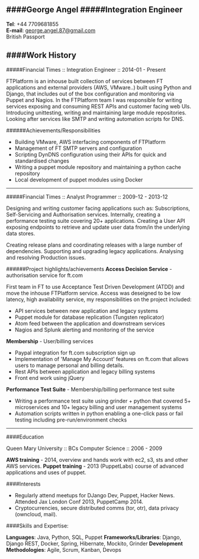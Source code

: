 ####George Angel
#####Integration Engineer
---

**Tel**: +44 7709681855  
**E-mail**: george.angel.87@gmail.com  
British Passport  

####Work History
---
#####Financial Times :: Integration Engineer :: 2014-01 - Present

FTPlatform is an inhouse built collection of services between FT applications and external providers (AWS, VMware..) built using Python and Django, that includes out of the box configuration and monitoring via Puppet and Nagios. In the FTPlatform team I was responsible for writing services exposing and consuming REST APIs and customer facing web UIs. Introducing unittesting, writing and maintaining large module repositories. Looking after services like SMTP and writing automation scripts for DNS.

######Achievements/Responsibilities
- Building VMware, AWS interfacing components of FTPlatform
- Management of FT SMTP servers and configuration  
- Scripting DynDNS configuration using their APIs for quick and standardised changes
- Writing a puppet module repository and maintaining a python cache repository
- Local development of puppet modules using Docker

---

#####Financial Times :: Analyst Programmer :: 2009-12 - 2013-12

Designing and writing customer facing applications such as: Subscriptions, Self-Servicing and Authorisation services. Internally, creating a performance testing suite covering 20+ applications. Creating a User API exposing endpoints to retrieve and update user data from/in the underlying data stores.

Creating release plans and coordinating releases with a large number of dependencies. Supporting and upgrading legacy applications. Analysing and resolving Production issues.

######Project highlights/achievements
**Access Decision Service** - authorisation service for ft.com

First team in FT to use Acceptance Test Driven Development (ATDD) and move the inhouse FTPlatform service. Access was deseigned to be low latency, high availability service, my  responsibilities on the project included:

- API services between new application and legacy systems 
- Puppet module for database replication (Tungsten replicator)
- Atom feed between the application and downstream services
- Nagios and Splunk alerting and monitoring of the service


**Membership** - User/billing services

- Paypal integration for ft.com subscription sign up
- Implementation of 'Manage My Account' features on ft.com that allows users to manage personal and billing details.
- Rest APIs between application and legacy billing systems
- Front end work using jQuery

**Performance Test Suite** - Membership/billing performance test suite

- Writing a performance test suite using grinder + python that covered 5+ microservices and 10+ legacy billing and user management systems
- Automation scripts written in python enabling a one-click pass or fail testing including pre-run/environment checks

---

####Education

Queen Mary University :: BCs Computer Science :: 2006 - 2009 

**AWS training** - 2014, overview and hands work with ec2, s3, sts and other AWS services. 
**Puppet training** - 2013 (PuppetLabs) course of advanced applications and uses of puppet. 

####Interests

- Regularly attend meetups for DJango Dev, Puppet, Hacker News.  Attended Jax London Conf 2013, PuppetCamp 2014. 
- Cryptocurrencies, secure distributed comms (tor, otr), data privacy (owncloud, mail). 

####Skills and Expertise:

**Languages**: Java, Python, SQL, Puppet 
**Frameworks/Libraries**: Django, Django REST, Docker, Spring, Hibernate, Mockito, Grinder 
**Development Methodologies**: Agile, Scrum, Kanban, Devops 

